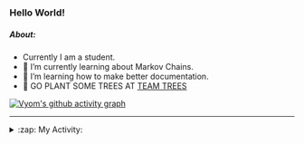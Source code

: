 ### Hello World!

##### About:
- Currently I am a student.
- 🌱 I’m currently learning about Markov Chains.
- 🌱 I’m learning how to make better documentation.
- 🌱 GO PLANT SOME TREES AT [TEAM TREES](https://teamtrees.org/)

[![Vyom's github activity graph](https://activity-graph.herokuapp.com/graph?username=Vyvy-vi)](https://github.com/ashutosh00710/github-readme-activity-graph)

---
<details>
  <summary>:zap: My Activity:</summary>
  
<!--START_SECTION:waka-->
![Code Time](http://img.shields.io/badge/Code%20Time-827%20hrs%204%20mins-blue)

**I'm a Night 🦉** 

```text
🌞 Morning    67 commits     ██░░░░░░░░░░░░░░░░░░░░░░░   8.22% 
🌆 Daytime    200 commits    ██████░░░░░░░░░░░░░░░░░░░   24.54% 
🌃 Evening    281 commits    ████████░░░░░░░░░░░░░░░░░   34.48% 
🌙 Night      267 commits    ████████░░░░░░░░░░░░░░░░░   32.76%

```
📅 **I'm Most Productive on Sunday** 

```text
Monday       76 commits     ██░░░░░░░░░░░░░░░░░░░░░░░   9.33% 
Tuesday      133 commits    ████░░░░░░░░░░░░░░░░░░░░░   16.32% 
Wednesday    122 commits    ███░░░░░░░░░░░░░░░░░░░░░░   14.97% 
Thursday     107 commits    ███░░░░░░░░░░░░░░░░░░░░░░   13.13% 
Friday       108 commits    ███░░░░░░░░░░░░░░░░░░░░░░   13.25% 
Saturday     92 commits     ██░░░░░░░░░░░░░░░░░░░░░░░   11.29% 
Sunday       177 commits    █████░░░░░░░░░░░░░░░░░░░░   21.72%

```


📊 **This Week I Spent My Time On** 

```text
🔥 Editors: 
VS Code                  12 mins             █████████████████░░░░░░░░   69.85% 
Vim                      5 mins              ███████░░░░░░░░░░░░░░░░░░   30.15%

🐱‍💻 Projects: 
praise                   12 mins             █████████████████░░░░░░░░   69.85% 
Unknown Project          5 mins              ███████░░░░░░░░░░░░░░░░░░   30.15%

```


 Last Updated on 01/07/2022 16:04:32 UTC
<!--END_SECTION:waka-->
</details>
